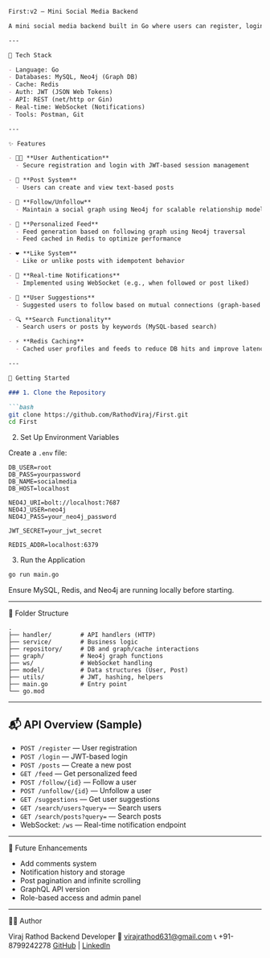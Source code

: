 ````markdown
First:v2 – Mini Social Media Backend

A mini social media backend built in Go where users can register, login, post thoughts, follow others, and view a personalized feed. It uses Neo4j to manage relationships and feed generation, Redis for caching, JWT for authentication, and WebSocket for real-time notifications.

---

🔧 Tech Stack

- Language: Go
- Databases: MySQL, Neo4j (Graph DB)
- Cache: Redis
- Auth: JWT (JSON Web Tokens)
- API: REST (net/http or Gin)
- Real-time: WebSocket (Notifications)
- Tools: Postman, Git

---

✨ Features

- 🧑‍💻 **User Authentication**
  - Secure registration and login with JWT-based session management

- 📝 **Post System**
  - Users can create and view text-based posts

- 👥 **Follow/Unfollow**
  - Maintain a social graph using Neo4j for scalable relationship modeling

- 📰 **Personalized Feed**
  - Feed generation based on following graph using Neo4j traversal
  - Feed cached in Redis to optimize performance

- ❤️ **Like System**
  - Like or unlike posts with idempotent behavior

- 🔔 **Real-time Notifications**
  - Implemented using WebSocket (e.g., when followed or post liked)

- 🧠 **User Suggestions**
  - Suggested users to follow based on mutual connections (graph-based logic)

- 🔍 **Search Functionality**
  - Search users or posts by keywords (MySQL-based search)

- ⚡ **Redis Caching**
  - Cached user profiles and feeds to reduce DB hits and improve latency

---

🚀 Getting Started

### 1. Clone the Repository

```bash
git clone https://github.com/RathodViraj/First.git
cd First
````

2. Set Up Environment Variables

Create a `.env` file:

```env
DB_USER=root
DB_PASS=yourpassword
DB_NAME=socialmedia
DB_HOST=localhost

NEO4J_URI=bolt://localhost:7687
NEO4J_USER=neo4j
NEO4J_PASS=your_neo4j_password

JWT_SECRET=your_jwt_secret

REDIS_ADDR=localhost:6379
```

3. Run the Application

```bash
go run main.go
```

Ensure MySQL, Redis, and Neo4j are running locally before starting.

---

📁 Folder Structure

```
.
├── handler/        # API handlers (HTTP)
├── service/        # Business logic
├── repository/     # DB and graph/cache interactions
├── graph/          # Neo4j graph functions
├── ws/             # WebSocket handling
├── model/          # Data structures (User, Post)
├── utils/          # JWT, hashing, helpers
├── main.go         # Entry point
└── go.mod
```

---

## 📬 API Overview (Sample)

* `POST /register` — User registration
* `POST /login` — JWT-based login
* `POST /posts` — Create a new post
* `GET /feed` — Get personalized feed
* `POST /follow/{id}` — Follow a user
* `POST /unfollow/{id}` — Unfollow a user
* `GET /suggestions` — Get user suggestions
* `GET /search/users?query=` — Search users
* `GET /search/posts?query=` — Search posts
* WebSocket: `/ws` — Real-time notification endpoint

---

🔄 Future Enhancements

* Add comments system
* Notification history and storage
* Post pagination and infinite scrolling
* GraphQL API version
* Role-based access and admin panel

---

👨‍💻 Author

Viraj Rathod
Backend Developer
📧 [virajrathod631@gmail.com](mailto:virajrathod631@gmail.com)
📞 +91-8799242278
[GitHub](https://github.com/RathodViraj) | [LinkedIn]([https://linkedin.com/in/virajrathod](http://www.linkedin.com/in/viraj-rathod-058ba4280))

```


